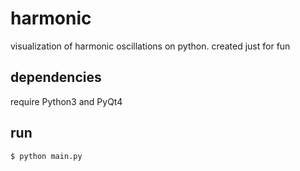 # harmonic
 visualization of harmonic oscillations on python.
 created just for fun

## dependencies
 require Python3 and PyQt4

## run
```
$ python main.py
```
